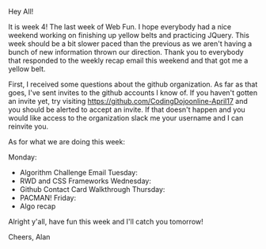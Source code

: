 Hey All!

It is week 4! The last week of Web Fun. I hope everybody had a nice weekend working on finishing up yellow belts and practicing JQuery. This week should be a bit slower paced than the previous as we aren't having a bunch of new information thrown our direction. Thank you to everybody that responded to the weekly recap email this weekend and that got me a yellow belt.

First, I received some questions about the github organization. As far as that goes, I've sent invites to the github accounts I know of. If you haven't gotten an invite yet, try visiting https://github.com/CodingDojoonline-April17 and you should be alerted to accept an invite. If that doesn't happen and you would like access to the organization slack me your username and I can reinvite you.

As for what we are doing this week:

Monday:
  - Algorithm Challenge Email
Tuesday:
  - RWD and CSS Frameworks
Wednesday:
  - Github Contact Card Walkthrough
Thursday:
  - PACMAN!
Friday:
  - Algo recap

Alright y'all, have fun this week and I'll catch you tomorrow!

Cheers,
Alan
